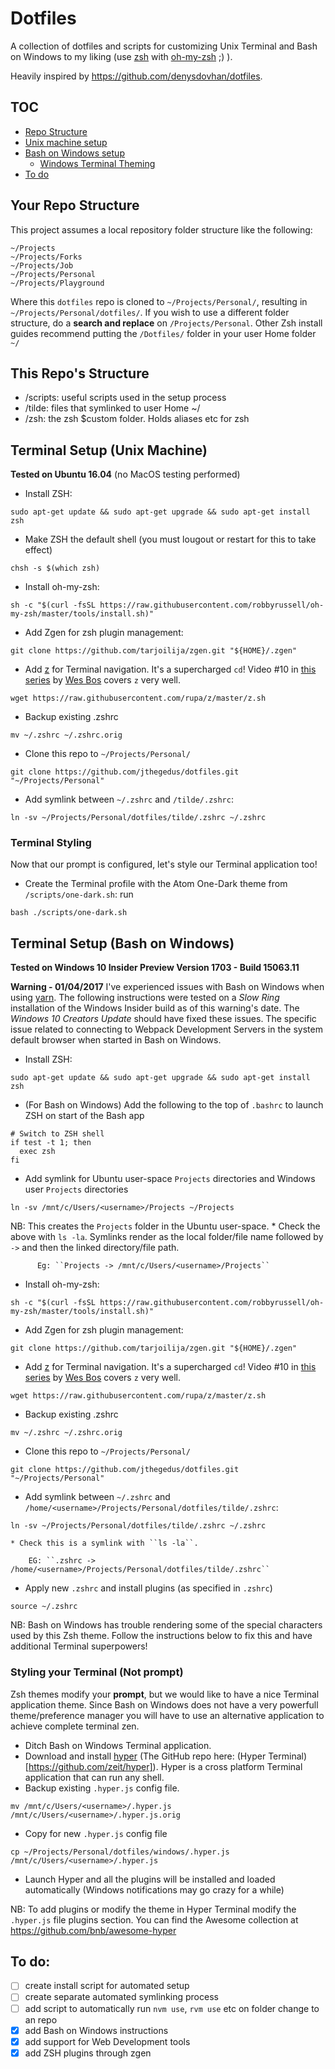 # Dotfiles

A collection of dotfiles and scripts for customizing Unix Terminal and Bash on Windows to my liking (use [zsh](http://www.zsh.org) with [oh-my-zsh](https://github.com/robbyrussell/oh-my-zsh) ;) ).

Heavily inspired by https://github.com/denysdovhan/dotfiles.

## TOC
*   [Repo Structure](#your-repo-structure)
*   [Unix machine setup](#terminal-setup-unix-machine)
*   [Bash on Windows setup](#terminal-setup-bash-on-windows)
    *   [Windows Terminal Theming](#styling-your-terminal-not-prompt)
*   [To do](#to-do)

## Your Repo Structure
This project assumes a local repository folder structure like the following:
```
~/Projects
~/Projects/Forks
~/Projects/Job
~/Projects/Personal
~/Projects/Playground
```
Where this ``dotfiles`` repo is cloned to ``~/Projects/Personal/``, resulting in ``~/Projects/Personal/dotfiles/``. If you wish to use a different folder structure, do a **search and replace** on ``/Projects/Personal``. Other Zsh install guides recommend putting the ``/Dotfiles/`` folder in your user Home folder ``~/``

## This Repo's Structure
*   /scripts: useful scripts used in the setup process
*   /tilde: files that symlinked to user Home ~/
*   /zsh: the zsh $custom folder. Holds aliases etc for zsh

## Terminal Setup (Unix Machine)
**Tested on Ubuntu 16.04** (no MacOS testing performed)

*   Install ZSH:
```shell
sudo apt-get update && sudo apt-get upgrade && sudo apt-get install zsh
```
*   Make ZSH the default shell (you must lougout or restart for this to take effect)
```shell
chsh -s $(which zsh)
```
*   Install oh-my-zsh:
```shell
sh -c "$(curl -fsSL https://raw.githubusercontent.com/robbyrussell/oh-my-zsh/master/tools/install.sh)"
```
*   Add Zgen for zsh plugin management:
```shell
git clone https://github.com/tarjoilija/zgen.git "${HOME}/.zgen"
```
*   Add [z](https://github.com/rupa/z) for Terminal navigation. It's a supercharged ``cd``! Video \#10 in [this series](https://commandlinepoweruser.com) by [Wes Bos](https://twitter.com/@wesbos) covers ``z`` very well.
```shell
wget https://raw.githubusercontent.com/rupa/z/master/z.sh
```
*   Backup existing .zshrc
```shell
mv ~/.zshrc ~/.zshrc.orig
```
*   Clone this repo to ``~/Projects/Personal/``
```shell
git clone https://github.com/jthegedus/dotfiles.git "~/Projects/Personal"
```
*   Add symlink between ``~/.zshrc`` and ``/tilde/.zshrc``:
```shell
ln -sv ~/Projects/Personal/dotfiles/tilde/.zshrc ~/.zshrc
```

### Terminal Styling
Now that our prompt is configured, let's style our Terminal application too!

*   Create the Terminal profile with the Atom One-Dark theme from ``/scripts/one-dark.sh``: run
```shell
bash ./scripts/one-dark.sh
```
## Terminal Setup (Bash on Windows)
**Tested on Windows 10 Insider Preview Version 1703 - Build 15063.11**

**Warning - 01/04/2017** I've experienced issues with Bash on Windows when using [yarn](https://github.com/yarnpkg/yarn). The following instructions were tested on a *Slow Ring* installation of the Windows Insider build as of this warning's date. The *Windows 10 Creators Update* should have fixed these issues. The specific issue related to connecting to Webpack Development Servers in the system default browser when started in Bash on Windows.

*   Install ZSH:
```shell
sudo apt-get update && sudo apt-get upgrade && sudo apt-get install zsh
```
*   (For Bash on Windows) Add the following to the top of ``.bashrc`` to launch ZSH on start of the Bash app
```shell
# Switch to ZSH shell
if test -t 1; then
  exec zsh
fi
```
*   Add symlink for Ubuntu user-space ``Projects`` directories and Windows user ``Projects`` directories
```shell
ln -sv /mnt/c/Users/<username>/Projects ~/Projects
```
NB: This creates the ``Projects`` folder in the Ubuntu user-space.
    *   Check the above with ``ls -la``. Symlinks render as the local folder/file name followed by ``->`` and then the linked directory/file path.

          Eg: ``Projects -> /mnt/c/Users/<username>/Projects``

*   Install oh-my-zsh:
```shell
sh -c "$(curl -fsSL https://raw.githubusercontent.com/robbyrussell/oh-my-zsh/master/tools/install.sh)"
```
*   Add Zgen for zsh plugin management:
```shell
git clone https://github.com/tarjoilija/zgen.git "${HOME}/.zgen"
```
*   Add [z](https://github.com/rupa/z) for Terminal navigation. It's a supercharged ``cd``! Video \#10 in [this series](https://commandlinepoweruser.com) by [Wes Bos](https://twitter.com/@wesbos) covers ``z`` very well.
```shell
wget https://raw.githubusercontent.com/rupa/z/master/z.sh
```
*   Backup existing .zshrc
```shell
mv ~/.zshrc ~/.zshrc.orig
```
*   Clone this repo to ``~/Projects/Personal/``
```shell
git clone https://github.com/jthegedus/dotfiles.git "~/Projects/Personal"
```
*   Add symlink between ``~/.zshrc`` and ``/home/<username>/Projects/Personal/dotfiles/tilde/.zshrc``:
```shell
ln -sv ~/Projects/Personal/dotfiles/tilde/.zshrc ~/.zshrc
```
    * Check this is a symlink with ``ls -la``.

        EG: ``.zshrc -> /home/<username>/Projects/Personal/dotfiles/tilde/.zshrc``
*   Apply new ``.zshrc`` and install plugins (as specified in ``.zshrc``)
```shell
source ~/.zshrc
```

NB: Bash on Windows has trouble rendering some of the special characters used by this Zsh theme. Follow the instructions below to fix this and have additional Terminal superpowers!

### Styling your Terminal (Not prompt)
Zsh themes modify your **prompt**, but we would like to have a nice Terminal application theme. Since Bash on Windows does not have a very powerfull theme/preference manager you will have to use an alternative application to achieve complete terminal zen.

*   Ditch Bash on Windows Terminal application.
*   Download and install [hyper](https://hyper.is) (The GitHub repo here: (Hyper Terminal)[https://github.com/zeit/hyper]). Hyper is a cross platform Terminal application that can run any shell.
*   Backup existing ``.hyper.js`` config file.
```shell
mv /mnt/c/Users/<username>/.hyper.js /mnt/c/Users/<username>/.hyper.js.orig
```
*   Copy for new ``.hyper.js`` config file
```shell
cp ~/Projects/Personal/dotfiles/windows/.hyper.js /mnt/c/Users/<username>/.hyper.js
```
*   Launch Hyper and all the plugins will be installed and loaded automatically (Windows notifications may go crazy for a while)

NB: To add plugins or modify the theme in Hyper Terminal modify the ``.hyper.js`` file plugins section. You can find the Awesome collection at <https://github.com/bnb/awesome-hyper>


## To do:
-   [ ] create install script for automated setup
-   [ ] create separate automated symlinking process
-   [ ] add script to automatically run ``nvm use``, ``rvm use`` etc on folder change to an repo
-   [x] add Bash on Windows instructions
-   [x] add support for Web Development tools
-   [x] add ZSH plugins through zgen
